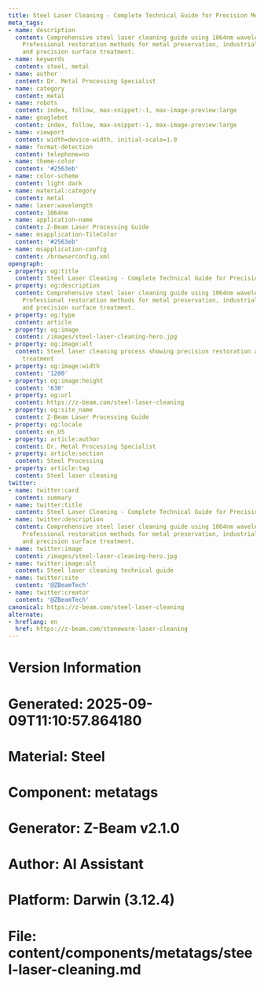 ```yaml
---
title: Steel Laser Cleaning - Complete Technical Guide for Precision Metal Restoration
meta_tags:
- name: description
  content: Comprehensive steel laser cleaning guide using 1064nm wavelength technology.
    Professional restoration methods for metal preservation, industrial applications,
    and precision surface treatment.
- name: keywords
  content: steel, metal
- name: author
  content: Dr. Metal Processing Specialist
- name: category
  content: metal
- name: robots
  content: index, follow, max-snippet:-1, max-image-preview:large
- name: googlebot
  content: index, follow, max-snippet:-1, max-image-preview:large
- name: viewport
  content: width=device-width, initial-scale=1.0
- name: format-detection
  content: telephone=no
- name: theme-color
  content: '#2563eb'
- name: color-scheme
  content: light dark
- name: material:category
  content: metal
- name: laser:wavelength
  content: 1064nm
- name: application-name
  content: Z-Beam Laser Processing Guide
- name: msapplication-TileColor
  content: '#2563eb'
- name: msapplication-config
  content: /browserconfig.xml
opengraph:
- property: og:title
  content: Steel Laser Cleaning - Complete Technical Guide for Precision Metal Restoration
- property: og:description
  content: Comprehensive steel laser cleaning guide using 1064nm wavelength technology.
    Professional restoration methods for metal preservation, industrial applications,
    and precision surface treatment.
- property: og:type
  content: article
- property: og:image
  content: /images/steel-laser-cleaning-hero.jpg
- property: og:image:alt
  content: Steel laser cleaning process showing precision restoration and surface
    treatment
- property: og:image:width
  content: '1200'
- property: og:image:height
  content: '630'
- property: og:url
  content: https://z-beam.com/steel-laser-cleaning
- property: og:site_name
  content: Z-Beam Laser Processing Guide
- property: og:locale
  content: en_US
- property: article:author
  content: Dr. Metal Processing Specialist
- property: article:section
  content: Steel Processing
- property: article:tag
  content: Steel laser cleaning
twitter:
- name: twitter:card
  content: summary
- name: twitter:title
  content: Steel Laser Cleaning - Complete Technical Guide for Precision Metal Restoration
- name: twitter:description
  content: Comprehensive steel laser cleaning guide using 1064nm wavelength technology.
    Professional restoration methods for metal preservation, industrial applications,
    and precision surface treatment.
- name: twitter:image
  content: /images/steel-laser-cleaning-hero.jpg
- name: twitter:image:alt
  content: Steel laser cleaning technical guide
- name: twitter:site
  content: '@ZBeamTech'
- name: twitter:creator
  content: '@ZBeamTech'
canonical: https://z-beam.com/steel-laser-cleaning
alternate:
- hreflang: en
  href: https://z-beam.com/stoneware-laser-cleaning
---
```


# Version Information
# Generated: 2025-09-09T11:10:57.864180
# Material: Steel
# Component: metatags
# Generator: Z-Beam v2.1.0
# Author: AI Assistant
# Platform: Darwin (3.12.4)
# File: content/components/metatags/steel-laser-cleaning.md